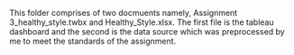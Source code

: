 This folder comprises of two docmuents namely, Assignment 3_healthy_style.twbx and Healthy_Style.xlsx. The first file is the tableau dashboard and the second is the data source which was preprocessed by me to meet the standards of the assignment.
